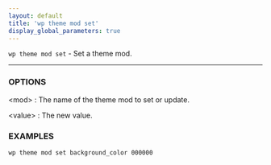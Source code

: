 ```yaml
---
layout: default
title: 'wp theme mod set'
display_global_parameters: true
---
```


`wp theme mod set` - Set a theme mod.

<hr />

### OPTIONS

&lt;mod&gt;
: The name of the theme mod to set or update.

&lt;value&gt;
: The new value.

### EXAMPLES

    wp theme mod set background_color 000000



